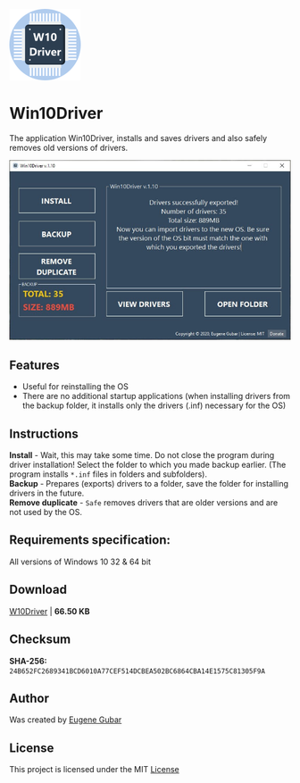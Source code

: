 ![Win10Driver logo](https://github.com/Eugene-Gubar/W10Driver/blob/master/Win10Driver-128%20(o).png)

# Win10Driver

The application Win10Driver, installs and saves drivers and also safely removes old versions of drivers.

![Win10Driver main image](https://github.com/Eugene-Gubar/W10Driver/blob/master/Win10Driver-screen(1).png)

## Features
* Useful for reinstalling the OS
* There are no additional startup applications
  (when installing drivers from the backup folder, it installs only the drivers (.inf) necessary for the OS)

## Instructions
**Install** - Wait, this may take some time. Do not close the program during driver installation!
Select the folder to which you made backup earlier. (The program installs `*.inf` files in folders and subfolders).\
**Backup** - Prepares (exports) drivers to a folder, save the folder for installing drivers in the future.\
**Remove duplicate** - `Safe` removes drivers that are older versions and are not used by the OS.

## Requirements specification:
All versions of Windows 10 32 & 64 bit

## Download
[W10Driver](https://github.com/Eugene-Gubar/W10Driver/raw/master/W10Driver.exe) | **66.50 KB**

## Checksum
**SHA-256:** `24B652FC2689341BCD6010A77CEF514DCBEA502BC6864CBA14E1575C81305F9A`

## Author
Was created by [Eugene Gubar](https://github.com/Eugene-Gubar)

## License
This project is licensed under the MIT [License](https://github.com/Eugene-Gubar/W10Driver/blob/master/LICENSE)

